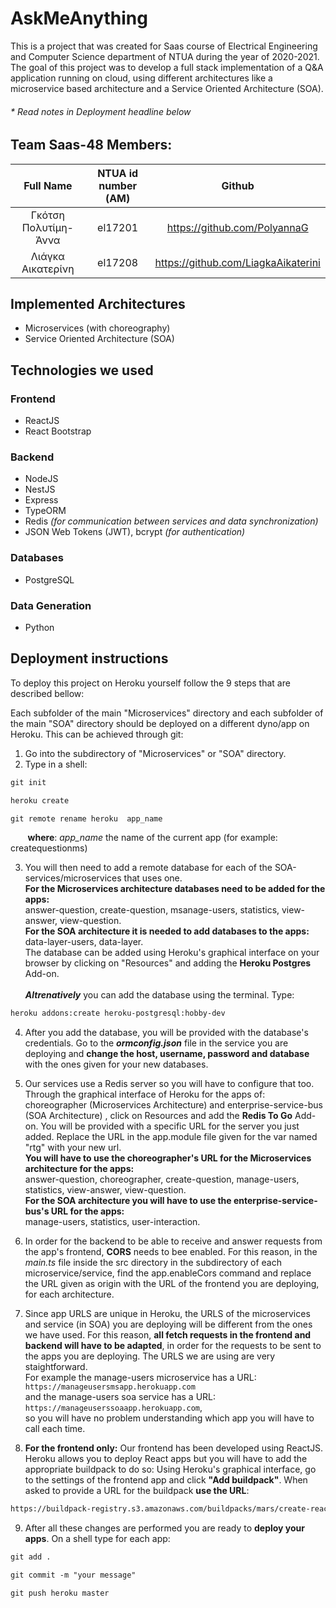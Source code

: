 # AskMeAnything
This is a project that was created for Saas course of Electrical Engineering and Computer Science department of NTUA during the year of 2020-2021. The goal of this project was to develop a full stack implementation of a Q&A application running on cloud, using different architectures like a microservice based architecture and a Service Oriented Architecture (SOA). 

###### * Read notes in Deployment headline below

## Team Saas-48 Members:
Full Name | NTUA id number (ΑΜ) | Github
| :---: | :---: | :---:
Γκότση Πολυτίμη-Άννα  | el17201 | https://github.com/PolyannaG
Λιάγκα Αικατερίνη  | el17208 | https://github.com/LiagkaAikaterini

## Implemented Architectures
* Microservices (with choreography)
* Service Oriented Architecture (SOA)

## Technologies we used
### Frontend
* ReactJS
* React Bootstrap
### Backend
* NodeJS
* NestJS
* Express
* TypeORM
* Redis *(for communication between services and data synchronization)*
* JSON Web Tokens (JWT), bcrypt *(for authentication)*
### Databases
* PostgreSQL
### Data Generation
* Python

## Deployment instructions
To deploy this project on Heroku yourself follow the 9 steps that are described bellow:

Each subfolder of the main "Microservices" directory and each subfolder of the main "SOA" directory should
be deployed on a different dyno/app on Heroku. This can be achieved through git:

1) Go into the subdirectory of "Microservices" or "SOA" directory. 
2) Type in a shell:
```diff
git init
```
```diff
heroku create
```
```diff
git remote rename heroku  app_name
```
&nbsp;&nbsp;&nbsp;&nbsp;&nbsp;&nbsp;&nbsp;**where**: *app_name* the name of the current app (for example: createquestionms)

3) You will then need to add a remote database for each of the SOA-services/microservices that uses one. <br /> **For the Microservices architecture databases need to be added for the apps:** <br /> answer-question, create-question, msanage-users, statistics, view-answer, view-question. <br /> **For the SOA architecture it is needed to add databases to the apps:** <br /> data-layer-users, data-layer. <br /> The database can be added using Heroku's graphical interface on your browser by clicking on "Resources" and adding the **Heroku Postgres** Add-on. <br /> <br /> ***Altrenatively*** you can add the database using the terminal. Type:
```diff
heroku addons:create heroku-postgresql:hobby-dev
```
4) After you add the database, you will be provided with the database's credentials. Go to the ***ormconfig.json*** file in the service you are deploying and **change the host, username, password and database** with the ones given for your new databases.

5) Our services use a Redis server so you will have to configure that too. <br /> Through the graphical interface of Heroku for the apps of:
choreographer (Microservices Architecture)  and enterprise-service-bus (SOA Architecture) , click on Resources and add the **Redis To Go**
Add-on. You will be provided with a specific URL for the server you just added. Replace the URL in the app.module file given for the 
var named "rtg" with your new url. <br />
**You will have to use the choreographer's URL for the Microservices architecture for the apps:** <br />
answer-question, choreographer, create-question, manage-users, statistics, view-answer, view-question.<br />
**For the SOA architecture you will have to use the enterprise-service-bus's URL for the apps:**<br />
manage-users, statistics, user-interaction.<br />

6) In order for the backend to be able to receive and answer requests from the app's frontend, **CORS** needs to bee enabled. For this 
reason, in the *main.ts* file inside the src directory in the subdirectory of each microservice/service, find the app.enableCors command and
replace the URL given as origin with the URL of the frontend you are deploying, for each architecture.

7) Since app URLS are unique in Heroku, the URLS of the microservices and service (in SOA) you are deploying will be different from the ones
we have used. For this reason, **all fetch requests in the frontend and backend will have to be adapted**, in order for the requests to be sent
to the apps you are deploying. The URLS we are using are very staightforward. <br /> For example the manage-users microservice has a URL: 
```https://manageusersmsapp.herokuapp.com``` <br /> and the manage-users soa service has a URL: ```https://manageuserssoaapp.herokuapp.com```, <br /> so you will have no problem 
understanding which app you will have to call each time.

8) **For the frontend only:** Our frontend has been developed using ReactJS. Heroku allows you to deploy React apps but you will have to add the appropriate
buildpack to do so: Using Heroku's graphical interface, go to the settings of the frontend app and click **"Add buildpack"**. When asked to 
provide a URL for the buildpack **use the URL**: 
```diff
https://buildpack-registry.s3.amazonaws.com/buildpacks/mars/create-react-app.tgz
```

9) After all these changes are performed you are ready to **deploy your apps**. On a shell type for each app:
```diff
git add .
```
```diff
git commit -m "your message"
```
```diff
git push heroku master
```
